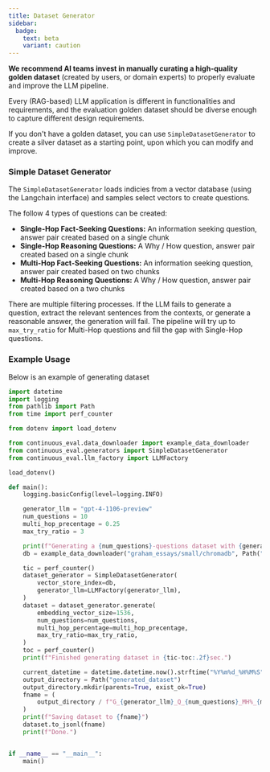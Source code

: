 ```yaml
---
title: Dataset Generator
sidebar:
  badge:
    text: beta
    variant: caution
---
```


**We recommend AI teams invest in manually curating a high-quality golden dataset** (created by users, or domain experts) to properly evaluate and improve the LLM pipeline.

Every (RAG-based) LLM application is different in functionalities and requirements, and the evaluation golden dataset should be diverse enough to capture different design requirements.

If you don't have a golden dataset, you can use `SimpleDatasetGenerator` to create a silver dataset as a starting point, upon which you can modify and improve.

### Simple Dataset Generator

The `SimpleDatasetGenerator` loads indicies from a vector database (using the Langchain interface) and samples select vectors to create questions.

The follow 4 types of questions can be created:

-   **Single-Hop Fact-Seeking Questions:** An information seeking question, answer pair created based on a single chunk
-   **Single-Hop Reasoning Questions:** A Why / How question, answer pair created based on a single chunk
-   **Multi-Hop Fact-Seeking Questions:** An information seeking question, answer pair created based on two chunks
-   **Multi-Hop Reasoning Questions:** A Why / How question, answer pair created based on a two chunks

There are multiple filtering processes. If the LLM fails to generate a question, extract the relevant sentences from the contexts, or generate a reasonable answer, the generation will fail. The pipeline will try up to `max_try_ratio` for Multi-Hop questions and fill the gap with Single-Hop questions.

### Example Usage

Below is an example of generating dataset

```python
import datetime
import logging
from pathlib import Path
from time import perf_counter

from dotenv import load_dotenv

from continuous_eval.data_downloader import example_data_downloader
from continuous_eval.generators import SimpleDatasetGenerator
from continuous_eval.llm_factory import LLMFactory

load_dotenv()

def main():
    logging.basicConfig(level=logging.INFO)

    generator_llm = "gpt-4-1106-preview"
    num_questions = 10
    multi_hop_precentage = 0.25
    max_try_ratio = 3

    print(f"Generating a {num_questions}-questions dataset with {generator_llm}...")
    db = example_data_downloader("graham_essays/small/chromadb", Path("temp"), force_download=False)

    tic = perf_counter()
    dataset_generator = SimpleDatasetGenerator(
        vector_store_index=db,
        generator_llm=LLMFactory(generator_llm),
    )
    dataset = dataset_generator.generate(
        embedding_vector_size=1536,
        num_questions=num_questions,
        multi_hop_percentage=multi_hop_precentage,
        max_try_ratio=max_try_ratio,
    )
    toc = perf_counter()
    print(f"Finished generating dataset in {tic-toc:.2f}sec.")

    current_datetime = datetime.datetime.now().strftime("%Y%m%d_%H%M%S")
    output_directory = Path("generated_dataset")
    output_directory.mkdir(parents=True, exist_ok=True)
    fname = (
        output_directory / f"G_{generator_llm}_Q_{num_questions}_MH%_{multi_hop_precentage}_{current_datetime}.jsonl"
    )
    print(f"Saving dataset to {fname}")
    dataset.to_jsonl(fname)
    print(f"Done.")


if __name__ == "__main__":
    main()
```
